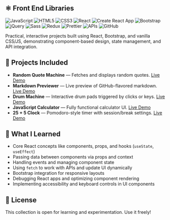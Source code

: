 ## ⚛️ Front End Libraries

![JavaScript](https://img.shields.io/badge/-JavaScript-F7DF1E?logo=javascript&logoColor=black&logoWidth=30)
![HTML5](https://img.shields.io/badge/-HTML5-E34F26?logo=html5&logoColor=white&logoWidth=30)
![CSS3](https://img.shields.io/badge/-CSS3-1572B6?logo=css3&logoColor=white&logoWidth=30)
![React](https://img.shields.io/badge/-React-61DAFB?logo=react&logoColor=black&logoWidth=30)
![Create React App](https://img.shields.io/badge/-Create%20React%20App-09D3AC?logo=create-react-app&logoColor=white)
![Bootstrap](https://img.shields.io/badge/Bootstrap-7952B3?style=flat&logo=bootstrap&logoColor=white)
![jQuery](https://img.shields.io/badge/-jQuery-0769AD?logo=jquery&logoColor=white&logoWidth=30)
![Sass](https://img.shields.io/badge/-Sass-CC6699?logo=sass&logoColor=white&logoWidth=30)
![Redux](https://img.shields.io/badge/-Redux-764ABC?logo=redux&logoColor=white&logoWidth=30)
![Prettier](https://img.shields.io/badge/-Prettier-F7B93E?logo=prettier&logoColor=black&logoWidth=30)
![APIs](https://img.shields.io/badge/-APIs-4DB33D?logo=cloud&logoColor=white&logoWidth=30)
![GitHub](https://img.shields.io/badge/-GitHub-181717?logo=github&logoColor=white&logoWidth=30)

Practical, interactive projects built using React, Bootstrap, and vanilla CSS/JS, demonstrating component-based design, state management, and API integration.


## 🚀 Projects Included

- **Random Quote Machine** — Fetches and displays random quotes.  [Live Demo]()  
- **Markdown Previewer** — Live preview of GitHub-flavored markdown. [Live Demo]()  
- **Drum Machine** — Interactive drum pads triggered by clicks or keys. [Live Demo]()  
- **JavaScript Calculator** — Fully functional calculator UI. [Live Demo]()  
- **25 + 5 Clock** — Pomodoro-style timer with session/break settings. [Live Demo]()  


## 🧠 What I Learned

- Core React concepts like components, props, and hooks (`useState`, `useEffect`)  
- Passing data between components via props and context  
- Handling events and managing component state  
- Using `fetch` to work with APIs and update UI dynamically  
- Bootstrap integration for responsive layouts  
- Debugging React apps and optimizing component rendering  
- Implementing accessibility and keyboard controls in UI components  

## 📜 License

This collection is open for learning and experimentation. Use it freely!
